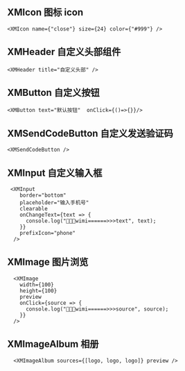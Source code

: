 <!--
 * @Author: wangtao
 * @Date: 2022-04-26 14:07:06
 * @LastEditors: 汪滔
 * @LastEditTime: 2022-04-28 21:51:36
 * @Description: file content
-->

## XMIcon 图标 icon

```
<XMIcon name={"close"} size={24} color={"#999"} />
```

## XMHeader 自定义头部组件

```
<XMHeader title="自定义头部" />
```

## XMButton 自定义按钮

```
<XMButton text="默认按钮"  onClick={()=>{}}/>
```

## XMSendCodeButton 自定义发送验证码

```
<XMSendCodeButton />
```

## XMInput 自定义输入框

```
 <XMInput
    border="bottom"
    placeholder="输入手机号"
    clearable
    onChangeText={text => {
      console.log("🚀🚀🚀wimi======>>>text", text);
    }}
    prefixIcon="phone"
  />
```

## XMImage 图片浏览

```
  <XMImage
    width={100}
    height={100}
    preview
    onClick={source => {
      console.log("🚀🚀🚀wimi======>>>source", source);
    }}
  />
```

## XMImageAlbum 相册

```
  <XMImageAlbum sources={[logo, logo, logo]} preview />
```
